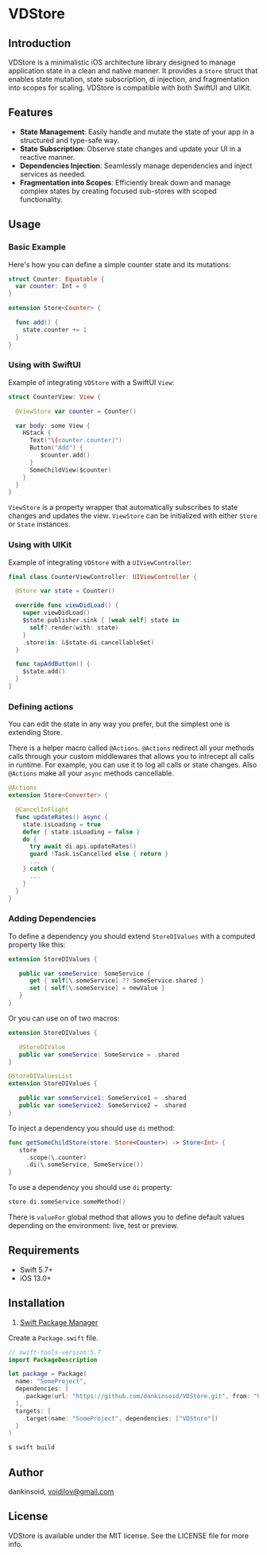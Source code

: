 # VDStore

## Introduction

VDStore is a minimalistic iOS architecture library designed to manage application state in a clean and native manner.
It provides a `Store` struct that enables state mutation, state subscription, di injection, and fragmentation into scopes for scaling.
VDStore is compatible with both SwiftUI and UIKit.

## Features

- **State Management**: Easily handle and mutate the state of your app in a structured and type-safe way.
- **State Subscription**: Observe state changes and update your UI in a reactive manner.
- **Dependencies Injection**: Seamlessly manage dependencies and inject services as needed.
- **Fragmentation into Scopes**: Efficiently break down and manage complex states by creating focused sub-stores with scoped functionality.

## Usage

### Basic Example

Here's how you can define a simple counter state and its mutations:

```swift
struct Counter: Equatable {
  var counter: Int = 0
}

extension Store<Counter> {

  func add() {
    state.counter += 1
  }
}
```

### Using with SwiftUI

Example of integrating `VDStore` with a SwiftUI `View`:

```swift
struct CounterView: View {

  @ViewStore var counter = Counter() 

  var body: some View {
    HStack {
      Text("\(counter.counter)")
      Button("Add") {
         $counter.add()
      }
      SomeChildView($counter)
    }
  }
}
```
`ViewStore` is a property wrapper that automatically subscribes to state changes and updates the view.
`ViewStore` can be initialized with either `Store` or `State` instances.

### Using with UIKit

Example of integrating `VDStore` with a `UIViewController`:

```swift
final class CounterViewController: UIViewController {

  @Store var state = Counter()

  override func viewDidLoad() {
    super.viewDidLoad()
    $state.publisher.sink { [weak self] state in
      self?.render(with: state)
    }
    .store(in: &$state.di.cancellableSet)
  }

  func tapAddButton() {
    $state.add()
  }
}
```

### Defining actions
You can edit the state in any way you prefer, but the simplest one is extending Store.

There is a helper macro called `@Actions`.
`@Actions` redirect all your methods calls through your custom middlewares that allows you to intrecept all calls in runtime.
For example, you can use it to log all calls or state changes.
Also `@Actions` make all your `async` methods cancellable.
```swift
@Actions
extension Store<Converter> {

  @CancelInFlight
  func updateRates() async {
    state.isLoading = true
    defer { state.isLoading = false }
    do {
      try await di.api.updateRates()
      guard !Task.isCancelled else { return }
      ...
    } catch {
      ...
    }
  }
}

```

### Adding Dependencies

To define a dependency you should extend `StoreDIValues` with a computed property like this:
```swift
extension StoreDIValues {

   public var someService: SomeService {
      get { self[\.someService] ?? SomeService.shared }
      set { self[\.someService] = newValue }
   }
}
```
Or you can use on of two macros:
```swift
extension StoreDIValues {

   @StoreDIValue
   public var someService: SomeService = .shared
}
```
```swift
@StoreDIValuesList
extension StoreDIValues {

   public var someService1: SomeService1 = .shared
   public var someService2: SomeService2 = .shared
}
```
To inject a dependency you should use `di` method:
```swift
func getSomeChildStore(store: Store<Counter>) -> Store<Int> {
   store
     .scope(\.counter)
     .di(\.someService, SomeService())
}
```
To use a dependency you should use `di` property:
```swift
store.di.someService.someMethod()
```
There is `valueFor` global method that allows you to define default values depending on the environment: live, test or preview.

## Requirements

- Swift 5.7+
- iOS 13.0+

## Installation

1. [Swift Package Manager](https://github.com/apple/swift-package-manager)

Create a `Package.swift` file.
```swift
// swift-tools-version:5.7
import PackageDescription

let package = Package(
  name: "SomeProject",
  dependencies: [
    .package(url: "https://github.com/dankinsoid/VDStore.git", from: "0.37.0")
  ],
  targets: [
    .target(name: "SomeProject", dependencies: ["VDStore"])
  ]
)
```
```ruby
$ swift build
```

## Author

dankinsoid, voidilov@gmail.com

## License

VDStore is available under the MIT license. See the LICENSE file for more info.
